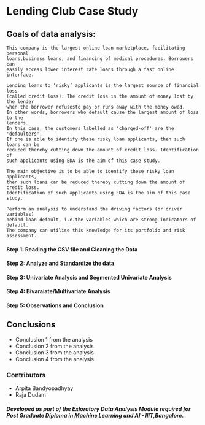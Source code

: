 # Lending Club Case Study

## Goals of data analysis:  

``` 
This company is the largest online loan marketplace, facilitating personal
loans,business loans, and financing of medical procedures. Borrowers can 
easily access lower interest rate loans through a fast online interface. 

Lending loans to ‘risky’ applicants is the largest source of financial loss
(called credit loss). The credit loss is the amount of money lost by the lender 
when the borrower refusesto pay or runs away with the money owed.
In other words, borrowers who default cause the largest amount of loss to the
lenders.
In this case, the customers labelled as 'charged-off' are the 'defaulters'.
If one is able to identify these risky loan applicants, then such loans can be
reduced thereby cutting down the amount of credit loss. Identification of
such applicants using EDA is the aim of this case study.

The main objective is to be able to identify these risky loan applicants, 
then such loans can be reduced thereby cutting down the amount of credit loss. 
Identification of such applicants using EDA is the aim of this case study.   

Perform an analysis to understand the driving factors (or driver variables)
behind loan default, i.e.the variables which are strong indicators of default.  
The company can utilise this knowledge for its portfolio and risk assessment.

```

#### Step 1: Reading the CSV file and Cleaning the Data
#### Step 2: Analyze and Standardize the data
#### Step 3: Univariate Analysis and Segmented Univariate Analysis
#### Step 4: Bivaraiate/Multivariate Analysis
#### Step 5: Observations and Conclusion  


## Conclusions
- Conclusion 1 from the analysis
- Conclusion 2 from the analysis
- Conclusion 3 from the analysis
- Conclusion 4 from the analysis


### Contributors
- Arpita Bandyopadhyay
- Raja Dudam







##### Developed as part of the Exloratory Data Analysis Module required for Post Graduate Diploma in Machine Learning and AI - IIIT,Bangalore.

